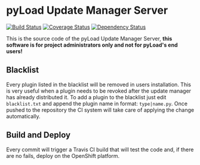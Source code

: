 # pyLoad Update Manager Server
[![Build Status](https://travis-ci.org/pyload/updatemanager.svg?branch=master)](https://travis-ci.org/pyload/updatemanager) [![Coverage Status](https://coveralls.io/repos/pyload/updatemanager/badge.png?branch=master)](https://coveralls.io/r/pyload/updatemanager?branch=master) [![Dependency Status](https://www.versioneye.com/user/projects/537a851114c1583cca00004a/badge.svg)](https://www.versioneye.com/user/projects/537a851114c1583cca00004a)

This is the source code of the pyLoad Update Manager Server, **this software is for project administrators only and not for pyLoad's end users!**

## Blacklist
Every plugin listed in the blacklist will be removed in users installation. This is very useful when a plugin needs to be revoked after the update manager has already distributed it.
To add a plugin to the blacklist just edit `blacklist.txt` and append the plugin name in format: `type|name.py`. Once pushed to the repository the CI system will take care of applying the change automatically.

## Build and Deploy
Every commit will trigger a Travis CI build that will test the code and, if there are no fails, deploy on the OpenShift platform.


